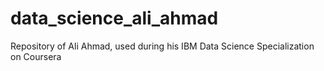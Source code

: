 # data_science_ali_ahmad
Repository of Ali Ahmad, used during his IBM Data Science Specialization on Coursera
